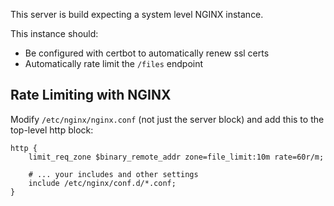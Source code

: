 This server is build expecting a system level NGINX instance.

This instance should:
- Be configured with certbot to automatically renew ssl certs
- Automatically rate limit the `/files` endpoint

## Rate Limiting with NGINX 

Modify `/etc/nginx/nginx.conf` (not just the server block) and add this to the top-level http block:

```
http {
    limit_req_zone $binary_remote_addr zone=file_limit:10m rate=60r/m;

    # ... your includes and other settings
    include /etc/nginx/conf.d/*.conf;
}

```

